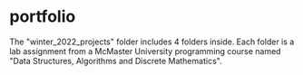 # portfolio

The "winter_2022_projects" folder includes 4 folders inside. Each folder is a lab assignment from a McMaster University programming course named "Data Structures, Algorithms and Discrete Mathematics". 
